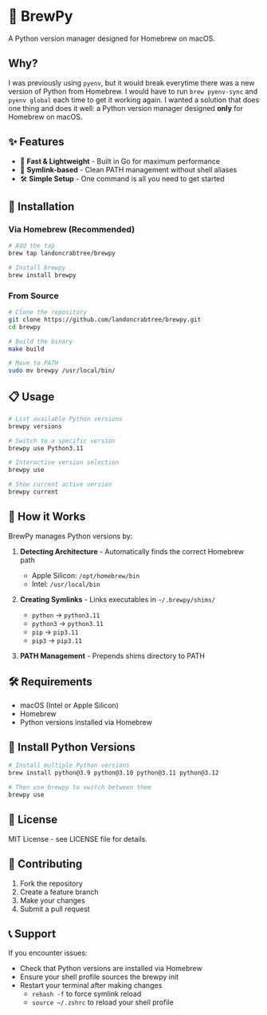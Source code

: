 # 🍺 BrewPy

A Python version manager designed for Homebrew on macOS.

## Why?

I was previously using `pyenv`, but it would break everytime there was a new version of Python from Homebrew. I would have to run `brew pyenv-sync` and `pyenv global` each time to get it working again. I wanted a solution that does one thing and does it well: a Python version manager designed **only** for Homebrew on macOS. 

## ✨ Features

- 🚀 **Fast & Lightweight** - Built in Go for maximum performance
- 🔗 **Symlink-based** - Clean PATH management without shell aliases
- 🛠️ **Simple Setup** - One command is all you need to get started

## 🚀 Installation

### Via Homebrew (Recommended)

```bash
# Add the tap
brew tap landoncrabtree/brewpy

# Install brewpy
brew install brewpy
```

### From Source

```bash
# Clone the repository
git clone https://github.com/landoncrabtree/brewpy.git
cd brewpy

# Build the binary
make build

# Move to PATH
sudo mv brewpy /usr/local/bin/
```

## 📋 Usage

```bash
# List available Python versions
brewpy versions

# Switch to a specific version
brewpy use Python3.11

# Interactive version selection
brewpy use

# Show current active version
brewpy current
```

## 🔧 How it Works

BrewPy manages Python versions by:

1. **Detecting Architecture** - Automatically finds the correct Homebrew path
   - Apple Silicon: `/opt/homebrew/bin`
   - Intel: `/usr/local/bin`

2. **Creating Symlinks** - Links executables in `~/.brewpy/shims/`
   - `python` → `python3.11`
   - `python3` → `python3.11`
   - `pip` → `pip3.11`
   - `pip3` → `pip3.11`

3. **PATH Management** - Prepends shims directory to PATH

## 🛠️ Requirements

- macOS (Intel or Apple Silicon)
- Homebrew
- Python versions installed via Homebrew

## 🚀 Install Python Versions

```bash
# Install multiple Python versions
brew install python@3.9 python@3.10 python@3.11 python@3.12

# Then use brewpy to switch between them
brewpy use
```

## 📝 License

MIT License - see LICENSE file for details.

## 🤝 Contributing

1. Fork the repository
2. Create a feature branch
3. Make your changes
4. Submit a pull request

## 📞 Support

If you encounter issues:
- Check that Python versions are installed via Homebrew
- Ensure your shell profile sources the brewpy init
- Restart your terminal after making changes
    - `rehash -f` to force symlink reload
    - `source ~/.zshrc` to reload your shell profile